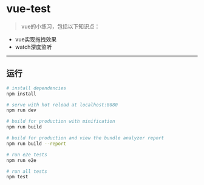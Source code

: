 # vue-test

>vue的小练习，包括以下知识点：
+ vue实现拖拽效果
+ watch深度监听

*** 
## 运行
``` bash
# install dependencies
npm install

# serve with hot reload at localhost:8080
npm run dev

# build for production with minification
npm run build

# build for production and view the bundle analyzer report
npm run build --report

# run e2e tests
npm run e2e

# run all tests
npm test
```

